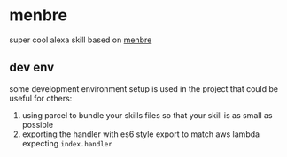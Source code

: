 # menbre
super cool alexa skill based on [menbre](https://www.youtube.com/watch?v=qFnlXKlxuxY)

## dev env
some development environment setup is used in the project that could be useful for others:
1. using parcel to bundle your skills files so that your skill is as small as possible
2. exporting the handler with es6 style export to match aws lambda expecting `index.handler`
